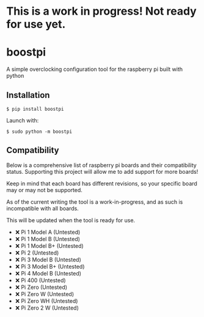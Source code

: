 # This is a work in progress! Not ready for use yet.

# boostpi
A simple overclocking configuration tool for the raspberry pi built with python


## Installation

```
$ pip install boostpi
```

Launch with:

```
$ sudo python -m boostpi
```

## Compatibility

Below is a comprehensive list of raspberry pi boards and their compatibility status. Supporting this project will allow me to add support for more boards!

Keep in mind that each board has different revisions, so your specific board may or may not be supported.

As of the current writing the tool is a work-in-progress, and as such is incompatible with all boards.

This will be updated when the tool is ready for use.

- ❌ Pi 1 Model A (Untested)
- ❌ Pi 1 Model B (Untested)
- ❌ Pi 1 Model B+ (Untested)
- ❌ Pi 2 (Untested)
- ❌ Pi 3 Model B (Untested)
- ❌ Pi 3 Model B+ (Untested)
- ❌ Pi 4 Model B (Untested)
- ❌ Pi 400 (Untested)
- ❌ Pi Zero (Untested)
- ❌ Pi Zero W (Untested)
- ❌ Pi Zero WH (Untested)
- ❌ Pi Zero 2 W (Untested)
